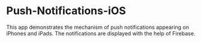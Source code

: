 # Push-Notifications-iOS
This app demonstrates the mechanism of push notifications appearing on iPhones and iPads. The notifications are displayed with the help of Firebase.
